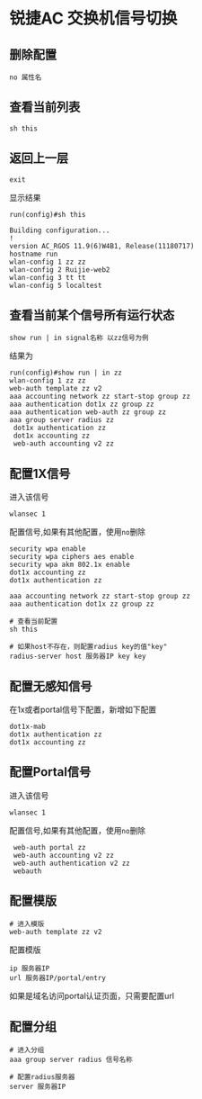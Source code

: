 # 锐捷AC 交换机信号切换

## 删除配置

```shell
no 属性名
```

## 查看当前列表

```shell
sh this
```

## 返回上一层

```shell
exit
```

显示结果

```shell
run(config)#sh this

Building configuration...
!
version AC_RGOS 11.9(6)W4B1, Release(11180717)
hostname run
wlan-config 1 zz zz
wlan-config 2 Ruijie-web2
wlan-config 3 tt tt
wlan-config 5 localtest
```

## 查看当前某个信号所有运行状态

```shell
show run | in signal名称 以zz信号为例
```

结果为

```shell
run(config)#show run | in zz
wlan-config 1 zz zz
web-auth template zz v2
aaa accounting network zz start-stop group zz
aaa authentication dot1x zz group zz
aaa authentication web-auth zz group zz
aaa group server radius zz
 dot1x authentication zz
 dot1x accounting zz
 web-auth accounting v2 zz
```

## 配置1X信号

进入该信号

```shell
wlansec 1
```

配置信号,如果有其他配置，使用`no`删除

```shell
security wpa enable
security wpa ciphers aes enable
security wpa akm 802.1x enable
dot1x accounting zz
dot1x authentication zz

aaa accounting network zz start-stop group zz
aaa authentication dot1x zz group zz

# 查看当前配置
sh this

# 如果host不存在，则配置radius key的值"key"
radius-server host 服务器IP key key
```

## 配置无感知信号

在1x或者portal信号下配置，新增如下配置

```shell
dot1x-mab
dot1x authentication zz
dot1x accounting zz
```

## 配置Portal信号

进入该信号

```shell
wlansec 1
```

配置信号,如果有其他配置，使用`no`删除

```shell
 web-auth portal zz
 web-auth accounting v2 zz
 web-auth authentication v2 zz
 webauth
```

## 配置模版

```shell
# 进入模版
web-auth template zz v2
```

配置模版

```shell
ip 服务器IP
url 服务器IP/portal/entry
```

如果是域名访问portal认证页面，只需要配置url

## 配置分组

```shell
# 进入分组
aaa group server radius 信号名称

# 配置radius服务器
server 服务器IP
```
